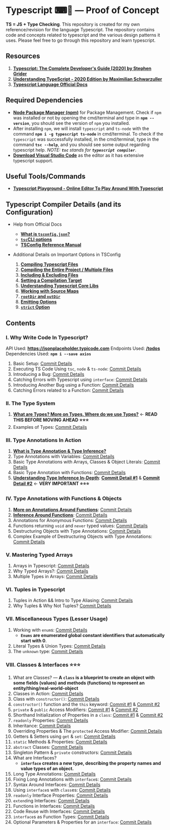 # Typescript ⌨📜 &mdash; Proof of Concept

**TS = JS + Type Checking**.
This repository is created for my own reference/revision for the language Typescript. The repository contains code and concepts related to typescript and the various design patterns it uses. Please feel free to go through this repository and learn typescript.

## Resources

1. **[Typescript: The Complete Developer's Guide [2020] by Stephen Grider](https://www.udemy.com/course/typescript-the-complete-developers-guide/)**
2. **[Understanding TypeScript - 2020 Edition by Maximilian Schwarzuller](https://www.udemy.com/course/understanding-typescript/)**
3. **[Typescript Language Official Docs](https://www.typescriptlang.org/docs/)**

## Required Dependencies

- **[Node Package Manager (npm)](https://nodejs.org/en/)** for Package Management. Check if `npm` was installed or not by opening the cmd/terminal and type in **`npm --version`**, you should see the version of `npm` you installed.
- After installing `npm`, we will install `typescript` and `ts-node` with the command **`npm i -g typescript ts-node`** in cmd/terminal. To check if the `typescript` was successfully installed, in the cmd/terminal, type in the command **`tsc --help`**, and you should see some output regarding typescript help. *NOTE: **`tsc`** stands for **`typescript compiler`***.
- **[Download Visual Studio Code](https://code.visualstudio.com)** as the editor as it has extensive typescript support.

## Useful Tools/Commands

- **[Typescript Playground - Online Editor To Play Around With Typescript](https://www.typescriptlang.org/play)**

## Typescript Compiler Details (and its Configuration)

- Help from Official Docs
  - **[What is `tsconfig.json`?](https://www.typescriptlang.org/docs/handbook/tsconfig-json.html)**
  - **[`tsc`CLI options](https://www.typescriptlang.org/docs/handbook/compiler-options.html)**
  - **[TSConfig Reference Manual](https://www.typescriptlang.org/tsconfig)**

- Additional Details on Important Options in TSConfig
  1. **[Compiling Typescript Files](https://github.com/Ch-sriram/typescript/blob/dev/README-tsc-details.md#compiling-typescript-files)**
  2. **[Compiling the Entire Project / Multiple Files](https://github.com/Ch-sriram/typescript/blob/dev/README-tsc-details.md#compiling-the-entire-project--multiple-files)**
  3. **[Including & Excluding Files](https://github.com/Ch-sriram/typescript/blob/dev/README-tsc-details.md#including--excluding-files)**
  4. **[Setting a Compilation Target](https://github.com/Ch-sriram/typescript/blob/dev/README-tsc-details.md#setting-a-compilation-target)**
  5. **[Understanding Typescript Core Libs](https://github.com/Ch-sriram/typescript/blob/dev/README-tsc-details.md#understanding-typescript-core-libs)**
  6. **[Working with Source Maps](https://github.com/Ch-sriram/typescript/blob/dev/README-tsc-details.md#working-with-source-maps)**
  7. **[`rootDir` and `outDir`](https://github.com/Ch-sriram/typescript/blob/dev/README-tsc-details.md#rootdir-and-outdir)**
  8. **[Emitting Options](https://github.com/Ch-sriram/typescript/blob/dev/README-tsc-details.md#emitting-options)**
  9. **[`strict` Option](https://github.com/Ch-sriram/typescript/blob/dev/README-tsc-details.md#strict-option)**

## Contents

### I. Why Write Code In Typescript?

API Used: **<https://jsonplaceholder.typicode.com>**
Endpoints Used: **[/todos](https://jsonplaceholder.typicode.com/todos)**
Dependencies Used: **`npm i --save axios`**

1. Basic Setup: [Commit Details](https://github.com/Ch-sriram/typescript/commit/150b2e05bd9a58f0920408726e6261e7d5686c48)
2. Executing TS Code Using `tsc`, `node` & `ts-node`: [Commit Details](https://github.com/Ch-sriram/typescript/commit/4ea4ea72c8c8ccd352aa2061c103c90f0642e0c8)
3. Introducing a Bug: [Commit Details](https://github.com/Ch-sriram/typescript/commit/8c7b795ea615db5dcea8d80ab98465878b19a658)
4. Catching Errors with Typescript using `interface`: [Commit Details](https://github.com/Ch-sriram/typescript/commit/3e39fd5bcc47dda4d4c314b13315336efd4d98ea)
5. Introducing Another Bug using a Function: [Commit Details](https://github.com/Ch-sriram/typescript/commit/4fb1e704881f4b26739a374ec6ace5199619c3e6)
6. Catching Errors related to a Function: [Commit Details](https://github.com/Ch-sriram/typescript/commit/7db41c937bf3df14d7699665bdbe2bb638ae1b0b)

### II. The Type System

1. **[What are Types? More on Types. Where do we use Types?](./ts-features/README.md)** &#8592; **READ THIS BEFORE MOVING AHEAD ⭐⭐⭐**
2. Examples of Types: [Commit Details](https://github.com/Ch-sriram/typescript/commit/fd258d015fb3efdef93370da4f113b5bcff93630)

### III. Type Annotations In Action

1. **[What is Type Annotation & Type Inference?](https://github.com/Ch-sriram/typescript/tree/dev/ts-features#what-is-type-annotation--type-inference)**
2. Type Annotations with Variables: [Commit Details](https://github.com/Ch-sriram/typescript/commit/eecd06b4cf20d4164f230a3c3fbe516b7316c37a)
3. Basic Type Annotations with Arrays, Classes & Object Literals: [Commit Details](https://github.com/Ch-sriram/typescript/commit/bdb6c7ff6a2b05bd933f52ff3611654a5f234c45)
4. Basic Type Annotation with Functions: [Commit Details](https://github.com/Ch-sriram/typescript/commit/6313b30afe7e52e05c4bbb358e08165a231e4046)
5. **[Understanding Type Inference In-Depth](https://github.com/Ch-sriram/typescript/tree/dev/ts-features#type-inference-in-depth)**: **[Commit Detail #1](https://github.com/Ch-sriram/typescript/commit/cdea5db951241663887dc52ce7e4e0f0dd4f4541)** & **[Commit Detail #2](https://github.com/Ch-sriram/typescript/commit/ff1c206a3de5b2da587513386b4df3662d8d937a)** &#8592; **VERY IMPORTANT ⭐⭐⭐**

### IV. Type Annotations with Functions & Objects

1. **[More on Annotations Around Functions](./ts-features/README.md#function-specific-type-annotationinference)**: [Commit Details](https://github.com/Ch-sriram/typescript/commit/c257b0e5aa79e84be9e550d1c7c92bfd0dba3ece)
2. **[Inference Around Functions](./ts-features/README.md#function-specific-type-annotationinference)**: [Commit Details](https://github.com/Ch-sriram/typescript/commit/cca31b79928b54dbae5a2139298ed029fa5512d9)
3. Annotations for Anonymous Functions: [Commit Details](https://github.com/Ch-sriram/typescript/commit/411ce88ef00c5d1c5580903cb7aaad388dca8ecc)
4. Functions returning `void` and `never` typed values: [Commit Details](https://github.com/Ch-sriram/typescript/commit/bb05701b118c11ad9a152660badaef947b3aca73)
5. Destructuring Objects with Type Annotations: [Commit Details](https://github.com/Ch-sriram/typescript/commit/9c0f7e4c0a04241ad9dda8969ec077e9553aa9f7)
6. Complex Example of Destructuring Objects with Type Annotations: [Commit Details](https://github.com/Ch-sriram/typescript/commit/374229aab6f081251d60ba82565a545c21bb17bd)

### V. Mastering Typed Arrays

1. Arrays in Typescript: [Commit Details](https://github.com/Ch-sriram/typescript/commit/145dfa50818785654f170d5da50c15223307cd7c)
2. Why Typed Arrays?: [Commit Details](https://github.com/Ch-sriram/typescript/commit/8045606cab5cadac856461b1fd121dc2da1d65f4)
3. Multiple Types in Arrays: [Commit Details](https://github.com/Ch-sriram/typescript/commit/842c938b3ae5c8a036f731d5ee08cc0128f1e102)

### VI. Tuples in Typescript

1. Tuples in Action && Intro to Type Aliasing: [Commit Details](https://github.com/Ch-sriram/typescript/commit/675145849b1c9278a6d4f797795bf42b145eb911)
2. Why Tuples & Why Not Tuples? [Commit Details](https://github.com/Ch-sriram/typescript/commit/bf687d40ee674359d85a9f81703be68e7607e782)

### VII. Miscellaneous Types (Lesser Usage)

1. Working with `enum`s: [Commit Details](https://github.com/Ch-sriram/typescript/commit/72709088573e77a3ea048747a0d1356fb90c0a9e)
   - **`Enums` are enumerated global constant identifiers that automatically start with 0**.
2. Literal Types & Union Types: [Commit Details](https://github.com/Ch-sriram/typescript/commit/ed33212cbb8674896e9a3fd283f1d1b90d063735)
3. The `unknown` type: [Commit Details](https://github.com/Ch-sriram/typescript/commit/1d58c3ad0309381eab128f2827e89de4153f074b)

### VIII. Classes & Interfaces ⭐⭐⭐

1. What are Classes? &mdash; **A `class` is a blueprint to create an object with some fields (values) and methods (functions) to represent an entity/thing/real-world-object**
2. Classes in Action: [Commit Details](https://github.com/Ch-sriram/typescript/commit/0f8f36c2a1d2577bf22432ecbe9efee96124e89d)
3. Class with `constructor()`: [Commit Details](https://github.com/Ch-sriram/typescript/commit/55c13f596b469df25ab4dab9cd955f012bbe6aee)
4. `constructor()` function and the `this` keyword: [Commit #1](https://github.com/Ch-sriram/typescript/commit/7a1a91024a9a7ebcd608d9670c0f34cb7bd59138) & [Commit #2](https://github.com/Ch-sriram/typescript/commit/470ce9b76d1aa4e7e270123101612bb91fe07978)
5. `private` & `public` Access Modifiers: [Commit #1](https://github.com/Ch-sriram/typescript/commit/0fedd06547f98198a547947c090c5c6d2b700fe8) & [Commit #2](https://github.com/Ch-sriram/typescript/commit/68065e072224d4d49712d9d706146ba998f8b5a5)
6. Shorthand Initialization of Properties in a `class`: [Commit #1](https://github.com/Ch-sriram/typescript/commit/e02a60b0dad04249857820c427eb34bcb4411545) & [Commit #2](https://github.com/Ch-sriram/typescript/commit/e49a66d3620504fe160b1880fafa6acf4703f27f)
7. `readonly` Properties: [Commit Details](https://github.com/Ch-sriram/typescript/commit/a676959ae4de30af04ccea5345af145de05c76b5)
8. Inheritance: [Commit Details](https://github.com/Ch-sriram/typescript/commit/406aa335f69d220f03a89d79eee3c391b82af4a5)
9. Overriding Properties & The `protected` Access Modifier: [Commit Details](https://github.com/Ch-sriram/typescript/commit/f8aae4c10e9131cdc37a6f1a1e08550d87e69985)
10. Getters & Setters using `get` & `set`: [Commit Details](https://github.com/Ch-sriram/typescript/commit/a1e576d3e3a8c3ccfb69c1080d91c9dbdcdd2c21)
11. `static` Methods & Properties: [Commit Details](https://github.com/Ch-sriram/typescript/commit/5fa0ba6196321a6feafc3210045fa1f7914c7888)
12. `abstract` Classes: [Commit Details](https://github.com/Ch-sriram/typescript/commit/b1e1be48e66051dce2c3f0f19254cf42daad5494)
13. Singleton Pattern & `private` constructors: [Commit Details](https://github.com/Ch-sriram/typescript/commit/20c289b1b34711ed1eb7cc8dbd545fcf4cae4a4c)
14. What are Interfaces?
    - **`interface` creates a new type, describing the property names and value types of an object.**
15. Long Type Annotations: [Commit Details](https://github.com/Ch-sriram/typescript/commit/bafcb289621cda280e04be295ca7cfebf3e1c636)
16. Fixing Long Annotations with `interface`s: [Commit Details](https://github.com/Ch-sriram/typescript/commit/5f2439ce203aa06dfdcb9dc8bf3359e9f0dded29)
17. Syntax Around Interfaces: [Commit Details](https://github.com/Ch-sriram/typescript/commit/f64740f9d224b4e58348d2f1ac2514bf5c33f9fa)
18. Using `interface`s with `class`es: [Commit Details](https://github.com/Ch-sriram/typescript/commit/e0a0e2ca1c4aa5f7ef3a693c4079db8477b87d8f)
19. `readonly` Interface Properties: [Commit Details](https://github.com/Ch-sriram/typescript/commit/a40a07b38ab7cefd76ae06e421379e58477115fb)
20. `extend`ing Interfaces: [Commit Details](https://github.com/Ch-sriram/typescript/commit/cb78355d7490f8170d0c17e805fe97f7cabcfdbd)
21. Functions in Interfaces: [Commit Details](https://github.com/Ch-sriram/typescript/commit/5c3f1b97fb69c6002f157a2266103948710325a0)
22. Code Reuse with Interfaces: [Commit Details](https://github.com/Ch-sriram/typescript/commit/1dbc736180b4532c31f9ef3ed317831db757fa31)
23. `interface`s as Function Types: [Commit Details](https://github.com/Ch-sriram/typescript/commit/faf4b342fb7f580b70f7694b10bad8a93ef188bf)
24. Optional Parameters & Properties for an `interface`: [Commit Details]()
